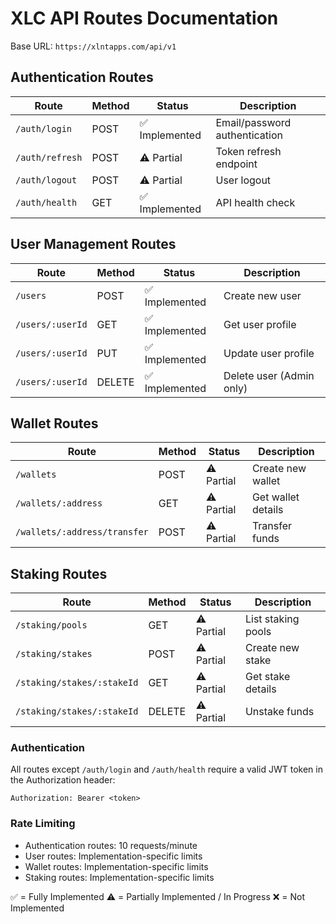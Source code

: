 
# XLC API Routes Documentation

Base URL: `https://xlntapps.com/api/v1`

## Authentication Routes
| Route | Method | Status | Description |
|-------|---------|---------|-------------|
| `/auth/login` | POST | ✅ Implemented | Email/password authentication |
| `/auth/refresh` | POST | ⚠️ Partial | Token refresh endpoint |
| `/auth/logout` | POST | ⚠️ Partial | User logout |
| `/auth/health` | GET | ✅ Implemented | API health check |

## User Management Routes
| Route | Method | Status | Description |
|-------|---------|---------|-------------|
| `/users` | POST | ✅ Implemented | Create new user |
| `/users/:userId` | GET | ✅ Implemented | Get user profile |
| `/users/:userId` | PUT | ✅ Implemented | Update user profile |
| `/users/:userId` | DELETE | ✅ Implemented | Delete user (Admin only) |

## Wallet Routes
| Route | Method | Status | Description |
|-------|---------|---------|-------------|
| `/wallets` | POST | ⚠️ Partial | Create new wallet |
| `/wallets/:address` | GET | ⚠️ Partial | Get wallet details |
| `/wallets/:address/transfer` | POST | ⚠️ Partial | Transfer funds |

## Staking Routes
| Route | Method | Status | Description |
|-------|---------|---------|-------------|
| `/staking/pools` | GET | ⚠️ Partial | List staking pools |
| `/staking/stakes` | POST | ⚠️ Partial | Create new stake |
| `/staking/stakes/:stakeId` | GET | ⚠️ Partial | Get stake details |
| `/staking/stakes/:stakeId` | DELETE | ⚠️ Partial | Unstake funds |

### Authentication
All routes except `/auth/login` and `/auth/health` require a valid JWT token in the Authorization header:
```
Authorization: Bearer <token>
```

### Rate Limiting
- Authentication routes: 10 requests/minute
- User routes: Implementation-specific limits
- Wallet routes: Implementation-specific limits
- Staking routes: Implementation-specific limits

✅ = Fully Implemented
⚠️ = Partially Implemented / In Progress
❌ = Not Implemented

